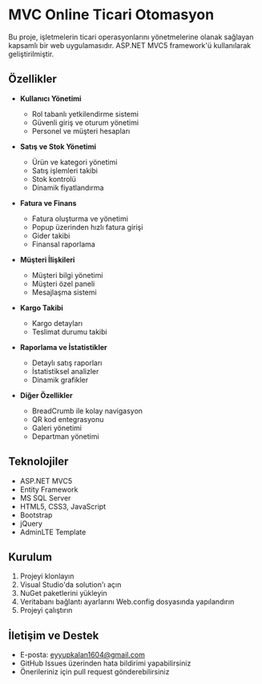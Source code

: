 # MVC Online Ticari Otomasyon

Bu proje, işletmelerin ticari operasyonlarını yönetmelerine olanak sağlayan kapsamlı bir web uygulamasıdır. ASP.NET MVC5 framework'ü kullanılarak geliştirilmiştir.

## Özellikler

- **Kullanıcı Yönetimi**
  - Rol tabanlı yetkilendirme sistemi
  - Güvenli giriş ve oturum yönetimi
  - Personel ve müşteri hesapları

- **Satış ve Stok Yönetimi**
  - Ürün ve kategori yönetimi
  - Satış işlemleri takibi
  - Stok kontrolü
  - Dinamik fiyatlandırma

- **Fatura ve Finans**
  - Fatura oluşturma ve yönetimi
  - Popup üzerinden hızlı fatura girişi
  - Gider takibi
  - Finansal raporlama

- **Müşteri İlişkileri**
  - Müşteri bilgi yönetimi
  - Müşteri özel paneli
  - Mesajlaşma sistemi

- **Kargo Takibi**
  - Kargo detayları
  - Teslimat durumu takibi

- **Raporlama ve İstatistikler**
  - Detaylı satış raporları
  - İstatistiksel analizler
  - Dinamik grafikler

- **Diğer Özellikler**
  - BreadCrumb ile kolay navigasyon
  - QR kod entegrasyonu
  - Galeri yönetimi
  - Departman yönetimi

## Teknolojiler

- ASP.NET MVC5
- Entity Framework
- MS SQL Server
- HTML5, CSS3, JavaScript
- Bootstrap
- jQuery
- AdminLTE Template

## Kurulum

1. Projeyi klonlayın
2. Visual Studio'da solution'ı açın
3. NuGet paketlerini yükleyin
4. Veritabanı bağlantı ayarlarını Web.config dosyasında yapılandırın
5. Projeyi çalıştırın



## İletişim ve Destek

- E-posta: eyyupkalan1604@gmail.com
- GitHub Issues üzerinden hata bildirimi yapabilirsiniz
- Önerileriniz için pull request gönderebilirsiniz
